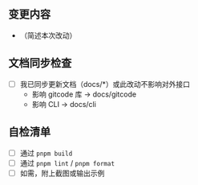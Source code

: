 ## 变更内容

- （简述本次改动）

## 文档同步检查

- [ ] 我已同步更新文档（docs/\*）或此改动不影响对外接口
  - 影响 gitcode 库 → docs/gitcode
  - 影响 CLI → docs/cli

## 自检清单

- [ ] 通过 `pnpm build`
- [ ] 通过 `pnpm lint` / `pnpm format`
- [ ] 如需，附上截图或输出示例
